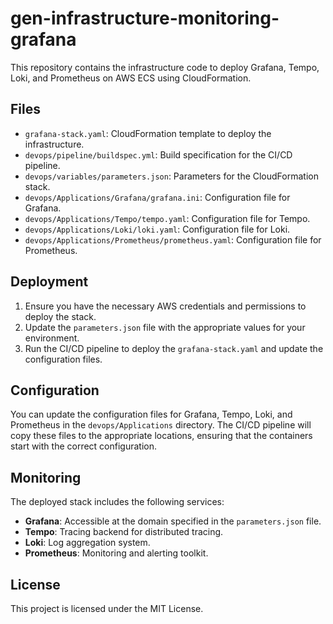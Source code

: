 # gen-infrastructure-monitoring-grafana

This repository contains the infrastructure code to deploy Grafana, Tempo, Loki, and Prometheus on AWS ECS using CloudFormation.

## Files

- `grafana-stack.yaml`: CloudFormation template to deploy the infrastructure.
- `devops/pipeline/buildspec.yml`: Build specification for the CI/CD pipeline.
- `devops/variables/parameters.json`: Parameters for the CloudFormation stack.
- `devops/Applications/Grafana/grafana.ini`: Configuration file for Grafana.
- `devops/Applications/Tempo/tempo.yaml`: Configuration file for Tempo.
- `devops/Applications/Loki/loki.yaml`: Configuration file for Loki.
- `devops/Applications/Prometheus/prometheus.yaml`: Configuration file for Prometheus.

## Deployment

1. Ensure you have the necessary AWS credentials and permissions to deploy the stack.
2. Update the `parameters.json` file with the appropriate values for your environment.
3. Run the CI/CD pipeline to deploy the `grafana-stack.yaml` and update the configuration files.

## Configuration

You can update the configuration files for Grafana, Tempo, Loki, and Prometheus in the `devops/Applications` directory. The CI/CD pipeline will copy these files to the appropriate locations, ensuring that the containers start with the correct configuration.

## Monitoring

The deployed stack includes the following services:
- **Grafana**: Accessible at the domain specified in the `parameters.json` file.
- **Tempo**: Tracing backend for distributed tracing.
- **Loki**: Log aggregation system.
- **Prometheus**: Monitoring and alerting toolkit.

## License

This project is licensed under the MIT License.

